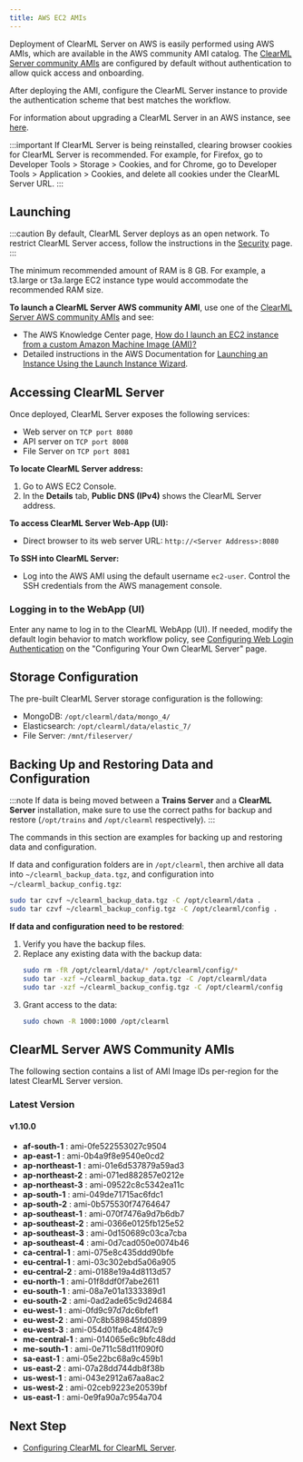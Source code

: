 ```yaml
---
title: AWS EC2 AMIs
---
```


Deployment of ClearML Server on AWS is easily performed using AWS AMIs, which are available in the AWS community AMI catalog.
The [ClearML Server community AMIs](#clearml-server-aws-community-amis) are configured by default without authentication
to allow quick access and onboarding.

After deploying the AMI, configure the ClearML Server instance to provide the authentication scheme that 
best matches the workflow.

For information about upgrading a ClearML Server in an AWS instance, see [here](upgrade_server_aws_ec2_ami.md).

:::important
If ClearML Server is being reinstalled, clearing browser cookies for ClearML Server is recommended. For example, 
for Firefox, go to Developer Tools > Storage > Cookies, and for Chrome, go to Developer Tools > Application > Cookies,
and delete all cookies under the ClearML Server URL.
:::

## Launching

:::caution
By default, ClearML Server deploys as an open network. To restrict ClearML Server access, follow the instructions 
in the [Security](clearml_server_security.md) page.
:::

The minimum recommended amount of RAM is 8 GB. For example, a t3.large or t3a.large EC2 instance type would accommodate the recommended RAM size.

**To launch a ClearML Server AWS community AMI**, use one of the [ClearML Server AWS community AMIs](#clearml-server-aws-community-amis) 
and see:

* The AWS Knowledge Center page, [How do I launch an EC2 instance from a custom Amazon Machine Image (AMI)?](https://aws.amazon.com/premiumsupport/knowledge-center/launch-instance-custom-ami/)
* Detailed instructions in the AWS Documentation for [Launching an Instance Using the Launch Instance Wizard](https://docs.aws.amazon.com/AWSEC2/latest/UserGuide/launching-instance.html).

## Accessing ClearML Server

Once deployed, ClearML Server exposes the following services:

* Web server on `TCP port 8080`
* API server on `TCP port 8008`
* File Server on `TCP port 8081`

**To locate ClearML Server address:**

1. Go to AWS EC2 Console.
1. In the **Details** tab, **Public DNS (IPv4)** shows the ClearML Server address.

**To access ClearML Server Web-App (UI):**

* Direct browser to its web server URL: `http://<Server Address>:8080`

**To SSH into ClearML Server:**

* Log into the AWS AMI using the default username `ec2-user`. Control the SSH credentials from the AWS management console.

### Logging in to the WebApp (UI)

Enter any name to log in to the ClearML WebApp (UI). If needed, modify the default login behavior to match workflow policy, 
see [Configuring Web Login Authentication](clearml_server_config.md#web-login-authentication) 
on the "Configuring Your Own ClearML Server" page.

## Storage Configuration

The pre-built ClearML Server storage configuration is the following:

* MongoDB: `/opt/clearml/data/mongo_4/`
* Elasticsearch: `/opt/clearml/data/elastic_7/`
* File Server: `/mnt/fileserver/`


## Backing Up and Restoring Data and Configuration

:::note
If data is being moved between a **Trains Server** and a **ClearML Server** installation, make sure to use the correct paths 
for backup and restore (`/opt/trains` and `/opt/clearml` respectively).
:::

The commands in this section are examples for backing up and restoring data and configuration.

If data and configuration folders are in `/opt/clearml`, then archive all data into `~/clearml_backup_data.tgz`, and 
configuration into `~/clearml_backup_config.tgz`:

```bash
sudo tar czvf ~/clearml_backup_data.tgz -C /opt/clearml/data .
sudo tar czvf ~/clearml_backup_config.tgz -C /opt/clearml/config .
```

**If data and configuration need to be restored**:

1. Verify you have the backup files.
1. Replace any existing data with the backup data:
   ```bash
   sudo rm -fR /opt/clearml/data/* /opt/clearml/config/*
   sudo tar -xzf ~/clearml_backup_data.tgz -C /opt/clearml/data
   sudo tar -xzf ~/clearml_backup_config.tgz -C /opt/clearml/config
   ```
1. Grant access to the data:
   ```bash
   sudo chown -R 1000:1000 /opt/clearml
   ```
        

## ClearML Server AWS Community AMIs

The following section contains a list of AMI Image IDs per-region for the latest ClearML Server version.



### Latest Version

#### v1.10.0

* **af-south-1** : ami-0fe522553027c9504 
* **ap-east-1** : ami-0b4a9f8e9540e0cd2 
* **ap-northeast-1** : ami-01e6d537879a59ad3 
* **ap-northeast-2** : ami-071ed882857e0212e 
* **ap-northeast-3** : ami-09522c8c5342ea11c 
* **ap-south-1** : ami-049de71715ac6fdc1 
* **ap-south-2** : ami-0b575530f74764647 
* **ap-southeast-1** : ami-070f7476a9d7b6db7 
* **ap-southeast-2** : ami-0366e0125fb125e52 
* **ap-southeast-3** : ami-0d150689c03ca7cba 
* **ap-southeast-4** : ami-0d7cad050e0074b46 
* **ca-central-1** : ami-075e8c435ddd90bfe 
* **eu-central-1** : ami-03c302ebd5a06a905 
* **eu-central-2** : ami-0188e19a4d8113d57 
* **eu-north-1** : ami-01f8ddf0f7abe2611 
* **eu-south-1** : ami-08a7e01a1333389d1 
* **eu-south-2** : ami-0ad2ade65c9d24684 
* **eu-west-1** : ami-0fd9c97d7dc6bfef1 
* **eu-west-2** : ami-07c8b589845fd0899 
* **eu-west-3** : ami-054d01fa6c48f47c9 
* **me-central-1** : ami-014065e6c9bfc48dd 
* **me-south-1** : ami-0e711c58d11f090f0 
* **sa-east-1** : ami-05e22bc68a9c459b1 
* **us-east-2** : ami-07a28dd744db8f38b 
* **us-west-1** : ami-043e2912a67aa8ac2 
* **us-west-2** : ami-02ceb9223e20539bf 
* **us-east-1** : ami-0e9fa90a7c954a704 

## Next Step

* [Configuring ClearML for ClearML Server](clearml_config_for_clearml_server.md).
